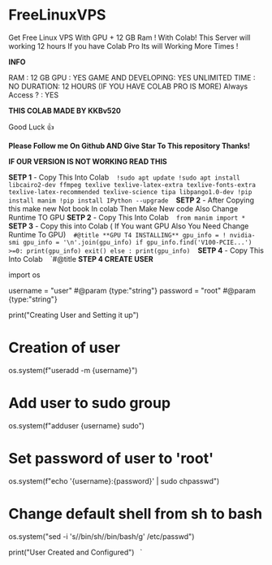 # FreeLinuxVPS
Get Free Linux VPS With GPU + 12 GB Ram ! With Colab! This Server will working 12 hours If you have Colab Pro Its will Working More Times !

**INFO**

RAM : 12 GB
GPU : YES
GAME AND DEVELOPING: YES
UNLIMITED TIME : NO
DURATION: 12 HOURS (IF YOU HAVE COLAB PRO IS MORE)
Always Access ? : YES

**THIS COLAB MADE BY KKBv520**

Good Luck 👍 

**Please Follow me On Github AND Give Star To This repository Thanks!**

**IF OUR VERSION IS NOT WORKING READ THIS**

**SETP 1** - Copy This Into Colab
` ` `!sudo apt update
!sudo apt install libcairo2-dev ffmpeg texlive texlive-latex-extra texlive-fonts-extra texlive-latex-recommended texlive-science tipa libpango1.0-dev
!pip install manim
!pip install IPython --upgrade` ` `
**SETP 2** - After Copying this make new 
Not book In colab Then Make New code Also
Change Runtime TO GPU 
**SETP 2** - Copy This Into Colab
` ` `from manim import *` ` `
**SETP 3**  - Copy this into Colab ( If You want GPU Also You Need Change Runtime To GPU)
` ` `#@title **GPU T4 INSTALLING**
gpu_info = ! nvidia-smi
gpu_info = '\n'.join(gpu_info)
if gpu_info.find('V100-PCIE...') >=0:
  print(gpu_info)
  exit()
else :
  print(gpu_info)` ` `
**SETP 4** - Copy This Into Colab
` ` `#@title **STEP 4 CREATE USER**
 
import os
 
username = "user" #@param {type:"string"}
password = "root" #@param {type:"string"}
 
print("Creating User and Setting it up")
 
# Creation of user
os.system(f"useradd -m {username}")
 
# Add user to sudo group
os.system(f"adduser {username} sudo")
    
# Set password of user to 'root'
os.system(f"echo '{username}:{password}' | sudo chpasswd")
 
# Change default shell from sh to bash
os.system("sed -i 's/\/bin\/sh/\/bin\/bash/g' /etc/passwd")
 
print("User Created and Configured")` ` `
